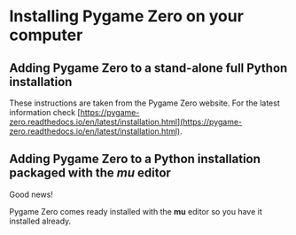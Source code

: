 # Installing Pygame Zero on your computer

## Adding Pygame Zero to a stand-alone full Python installation

These instructions are taken from the Pygame Zero website. For the latest information check [https://pygame-zero.readthedocs.io/en/latest/installation.html](https://pygame-zero.readthedocs.io/en/latest/installation.html).

## Adding Pygame Zero to a Python installation packaged with the *mu* editor

Good news!

Pygame Zero comes ready installed with the **mu** editor so you have it installed already.
